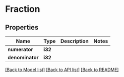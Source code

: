 # Fraction

## Properties

Name | Type | Description | Notes
------------ | ------------- | ------------- | -------------
**numerator** | **i32** |  | 
**denominator** | **i32** |  | 

[[Back to Model list]](../README.md#documentation-for-models) [[Back to API list]](../README.md#documentation-for-api-endpoints) [[Back to README]](../README.md)


